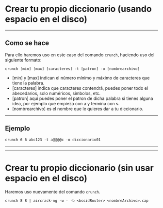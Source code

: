 # Crear tu propio diccionario (usando espacio en el disco)

---

## Como se hace

Para ello haremos uso en este caso del comando `crunch`, haciendo uso del siguiente formato:
```
crunch [min] [max] [caracteres] -t [patron] -o [nombrearchivo]
```
- [min] y [max] indican el número mínimo y máximo de caracteres que tiene la palabra.
- [caracteres] indica que caracteres contendrá, puedes poner todo el abecedarios, solo numéricos, símbolos, etc.
- [patron] aquí puedes poner el patron de dicha palabra si tienes alguna idea, por ejemplo que empieza con a y termina con s.
- [nombrearchivo] es el nombre que le quieres dar a tu diccionario.

---

## Ejemplo

```
crunch 6 6 abc123 -t a@@@@c -o diccionario01
```

---
---

# Crear tu propio diccionario (sin usar espacio en el disco)

Haremos uso nuevamente del comando `crunch`.
```
crunch 8 8 | aircrack-ng -w - -b <bssidRouter> <nombreArchivo>.cap
```
